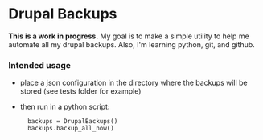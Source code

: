 Drupal Backups
==============

**This is a work in progress.** My goal is to make a simple utility to help me automate all my drupal backups. Also, I'm learning python, git, and github.

### Intended usage

* place a json configuration in the directory where the backups will be stored (see tests folder for example)
* then run in a python script:

        backups = DrupalBackups()
        backups.backup_all_now()
